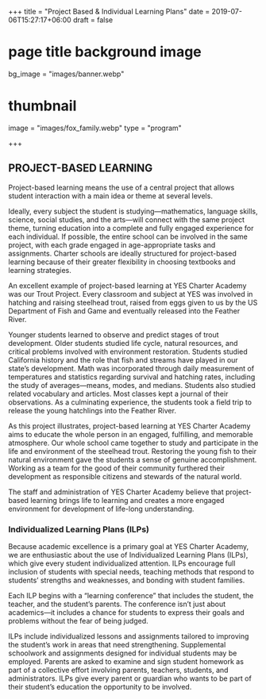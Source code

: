 +++
title = "Project Based & Individual Learning Plans"
date = 2019-07-06T15:27:17+06:00
draft = false
# page title background image
bg_image = "images/banner.webp"
# thumbnail
image = "images/fox_family.webp"
type = "program"

+++

## PROJECT-BASED LEARNING
Project-based learning means the use of a central project that allows student interaction with a main idea or theme at several levels.

Ideally, every subject the student is studying—mathematics, language skills, science, social studies, and the arts—will connect with the same project theme, turning education into a complete and fully engaged experience for each individual. If possible, the entire school can be involved in the same project, with each grade engaged in age-appropriate tasks and assignments. Charter schools are ideally structured for project-based learning because of their greater flexibility in choosing textbooks and learning strategies.

An excellent example of project-based learning at YES Charter Academy was our Trout Project. Every classroom and subject at YES was involved in hatching and raising steelhead trout, raised from eggs given to us by the US Department of Fish and Game and eventually released into the Feather River.

Younger students learned to observe and predict stages of trout development. Older students studied life cycle, natural resources, and critical problems involved with environment restoration. Students studied California history and the role that fish and streams have played in our state’s development. Math was incorporated through daily measurement of temperatures and statistics regarding survival and hatching rates, including the study of averages—means, modes, and medians. Students also studied related vocabulary and articles. Most classes kept a journal of their observations. As a culminating experience, the students took a field trip to release the young hatchlings into the Feather River.

As this project illustrates, project-based learning at YES Charter Academy aims to educate the whole person in an engaged, fulfilling, and memorable atmosphere. Our whole school came together to study and participate in the life and environment of the steelhead trout. Restoring the young fish to their natural environment gave the students a sense of genuine accomplishment. Working as a team for the good of their community furthered their development as responsible citizens and stewards of the natural world. 

The staff and administration of YES Charter Academy believe that project-based learning brings life to learning and creates a more engaged environment for development of life-long understanding.

### Individualized Learning Plans (ILPs)

Because academic excellence is a primary goal at YES Charter Academy, we are enthusiastic about the use of Individualized Learning Plans (ILPs), which give every student individualized attention. ILPs encourage full inclusion of students with special needs, teaching methods that respond to students’ strengths and weaknesses, and bonding with student families.

Each ILP begins with a “learning conference” that includes the student, the teacher, and the student’s parents. The conference isn’t just about academics—it includes a chance for students to express their goals and problems without the fear of being judged.

ILPs include individualized lessons and assignments tailored to improving the student’s work in areas that need strengthening. Supplemental schoolwork and assignments designed for individual students may be employed. Parents are asked to examine and sign student homework as part of a collective effort involving parents, teachers, students, and administrators. ILPs give every parent or guardian who wants to be part of their student’s education the opportunity to be involved.